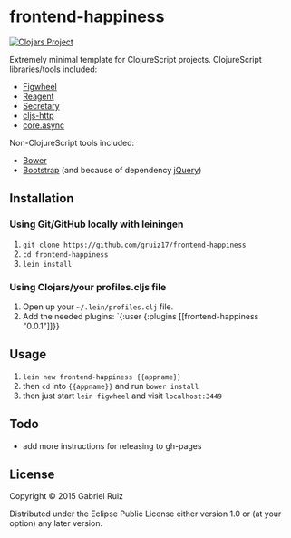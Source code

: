# frontend-happiness

[![Clojars Project](http://clojars.org/frontend-happiness/lein-template/latest-version.svg)](http://clojars.org/frontend-happiness/lein-template)

Extremely minimal template for ClojureScript projects. ClojureScript libraries/tools included:

* [Figwheel](https://github.com/bhauman/lein-figwheel)
* [Reagent](https://github.com/reagent-project/reagent)
* [Secretary](https://github.com/gf3/secretary)
* [cljs-http](https://github.com/r0man/cljs-http)
* [core.async](https://github.com/clojure/core.async)

Non-ClojureScript tools included:

* [Bower](http://bower.io/)
* [Bootstrap](http://getbootstrap.com/) (and because of dependency [jQuery](https://jquery.com/))

## Installation

### Using Git/GitHub locally with leiningen

1. `git clone https://github.com/gruiz17/frontend-happiness`
2. `cd frontend-happiness`
3. `lein install`

### Using Clojars/your profiles.cljs file

1. Open up your `~/.lein/profiles.clj` file.
2. Add the needed plugins: `{:user {:plugins [[frontend-happiness "0.0.1"]]}}

## Usage

1. `lein new frontend-happiness {{appname}}`
2. then `cd` into `{{appname}}` and run `bower install`
3. then just start `lein figwheel` and visit `localhost:3449`

## Todo

* add more instructions for releasing to gh-pages

## License

Copyright © 2015 Gabriel Ruiz

Distributed under the Eclipse Public License either version 1.0 or (at
your option) any later version.
